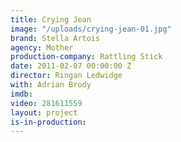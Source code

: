 ```yaml
---
title: Crying Jean
image: "/uploads/crying-jean-01.jpg"
brand: Stella Artois
agency: Mother
production-company: Rattling Stick
date: 2011-02-07 00:00:00 Z
director: Ringan Ledwidge
with: Adrian Brody
imdb:
video: 281611559
layout: project
is-in-production: 
---
```


